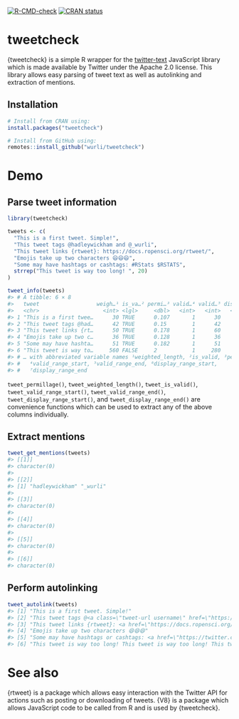 
<!-- badges: start -->

[![R-CMD-check](https://github.com/wurli/tweetcheck/actions/workflows/R-CMD-check.yaml/badge.svg)](https://github.com/wurli/tweetcheck/actions/workflows/R-CMD-check.yaml)
[![CRAN
status](https://www.r-pkg.org/badges/version/tweetcheck)](https://CRAN.R-project.org/package=tweetcheck)
<!-- badges: end -->

# tweetcheck

{tweetcheck} is a simple R wrapper for the
[twitter-text](https://github.com/twitter/twitter-text) JavaScript
library which is made available by Twitter under the Apache 2.0 license.
This library allows easy parsing of tweet text as well as autolinking
and extraction of mentions.

## Installation

``` r
# Install from CRAN using:
install.packages("tweetcheck")

# Install from GitHub using:
remotes::install_github("wurli/tweetcheck")
```

# Demo

## Parse tweet information

``` r
library(tweetcheck)

tweets <- c(
  "This is a first tweet. Simple!",
  "This tweet tags @hadleywickham and @_wurli",
  "This tweet links {rtweet}: https://docs.ropensci.org/rtweet/",
  "Emojis take up two characters 😄😄😄",
  "Some may have hashtags or cashtags: #RStats $RSTATS",
  strrep("This tweet is way too long! ", 20)
)

tweet_info(tweets)
#> # A tibble: 6 × 8
#>   tweet                  weigh…¹ is_va…² permi…³ valid…⁴ valid…⁵ displ…⁶ displ…⁷
#>   <chr>                    <int> <lgl>     <dbl>   <int>   <int>   <int>   <int>
#> 1 "This is a first twee…      30 TRUE      0.107       1      30       1      30
#> 2 "This tweet tags @had…      42 TRUE      0.15        1      42       1      42
#> 3 "This tweet links {rt…      50 TRUE      0.178       1      60       1      60
#> 4 "Emojis take up two c…      36 TRUE      0.128       1      36       1      36
#> 5 "Some may have hashta…      51 TRUE      0.182       1      51       1      51
#> 6 "This tweet is way to…     560 FALSE     2           1     280       1     560
#> # … with abbreviated variable names ¹​weighted_length, ²​is_valid, ³​permillage,
#> #   ⁴​valid_range_start, ⁵​valid_range_end, ⁶​display_range_start,
#> #   ⁷​display_range_end
```

`tweet_permillage()`, `tweet_weighted_length()`, `tweet_is_valid()`,
`tweet_valid_range_start()`, `tweet_valid_range_end()`,
`tweet_display_range_start()`, and `tweet_display_range_end()` are
convenience functions which can be used to extract any of the above
columns individually.

## Extract mentions

``` r
tweet_get_mentions(tweets)
#> [[1]]
#> character(0)
#> 
#> [[2]]
#> [1] "hadleywickham" "_wurli"       
#> 
#> [[3]]
#> character(0)
#> 
#> [[4]]
#> character(0)
#> 
#> [[5]]
#> character(0)
#> 
#> [[6]]
#> character(0)
```

## Perform autolinking

``` r
tweet_autolink(tweets)
#> [1] "This is a first tweet. Simple!"                                                                                                                                                                                                                                                                                                                                                                                                                                                                                                                                                  
#> [2] "This tweet tags @<a class=\"tweet-url username\" href=\"https://twitter.com/hadleywickham\" data-screen-name=\"hadleywickham\" rel=\"nofollow\">hadleywickham</a> and @<a class=\"tweet-url username\" href=\"https://twitter.com/_wurli\" data-screen-name=\"_wurli\" rel=\"nofollow\">_wurli</a>"                                                                                                                                                                                                                                                                              
#> [3] "This tweet links {rtweet}: <a href=\"https://docs.ropensci.org/rtweet/\" rel=\"nofollow\">https://docs.ropensci.org/rtweet/</a>"                                                                                                                                                                                                                                                                                                                                                                                                                                                 
#> [4] "Emojis take up two characters 😄😄😄"                                                                                                                                                                                                                                                                                                                                                                                                                                                                                                                                            
#> [5] "Some may have hashtags or cashtags: <a href=\"https://twitter.com/search?q=%23RStats\" title=\"#RStats\" class=\"tweet-url hashtag\" rel=\"nofollow\">#RStats</a> <a href=\"https://twitter.com/search?q=%24RSTATS\" title=\"$RSTATS\" class=\"tweet-url cashtag\" rel=\"nofollow\">$RSTATS</a>"                                                                                                                                                                                                                                                                                 
#> [6] "This tweet is way too long! This tweet is way too long! This tweet is way too long! This tweet is way too long! This tweet is way too long! This tweet is way too long! This tweet is way too long! This tweet is way too long! This tweet is way too long! This tweet is way too long! This tweet is way too long! This tweet is way too long! This tweet is way too long! This tweet is way too long! This tweet is way too long! This tweet is way too long! This tweet is way too long! This tweet is way too long! This tweet is way too long! This tweet is way too long! "
```

# See also

{rtweet} is a package which allows easy interaction with the Twitter API
for actions such as posting or downloading of tweets. {V8} is a package
which allows JavaScript code to be called from R and is used by
{tweetcheck}.
